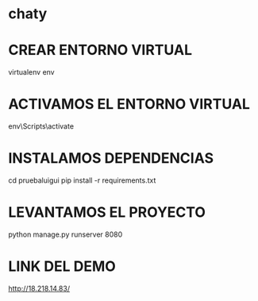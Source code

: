 # chaty
# CREAR ENTORNO VIRTUAL
virtualenv env

# ACTIVAMOS EL ENTORNO VIRTUAL
env\Scripts\activate

# INSTALAMOS DEPENDENCIAS
cd pruebaluigui
pip install -r requirements.txt

# LEVANTAMOS EL PROYECTO
python manage.py runserver 8080

# LINK DEL DEMO


http://18.218.14.83/

